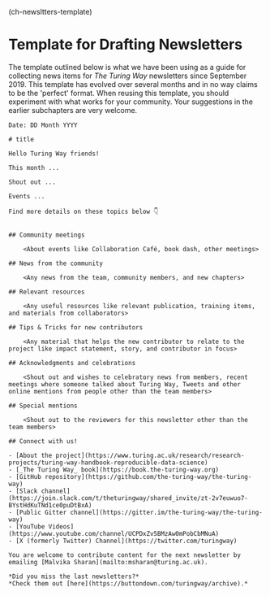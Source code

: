 (ch-newsltters-template)
# Template for Drafting Newsletters

The template outlined below is what we have been using as a guide for collecting news items for _The Turing Way_ newsletters since September 2019.
This template has evolved over several months and in no way claims to be the 'perfect' format.
When reusing this template, you should experiment with what works for your community.
Your suggestions in the earlier subchapters are very welcome.

```
Date: DD Month YYYY

# title

Hello Turing Way friends!

This month ...

Shout out ...

Events ...

Find more details on these topics below 👇


## Community meetings

    <About events like Collaboration Café, book dash, other meetings>

## News from the community

    <Any news from the team, community members, and new chapters>

## Relevant resources

    <Any useful resources like relevant publication, training items, and materials from collaborators>

## Tips & Tricks for new contributors

    <Any material that helps the new contributor to relate to the project like impact statement, story, and contributor in focus>

## Acknowledgments and celebrations

    <Shout out and wishes to celebratory news from members, recent meetings where someone talked about Turing Way, Tweets and other online mentions from people other than the team members>

## Special mentions

    <Shout out to the reviewers for this newsletter other than the team members>

## Connect with us!

- [About the project](https://www.turing.ac.uk/research/research-projects/turing-way-handbook-reproducible-data-science)
- [_The Turing Way_ book](https://book.the-turing-way.org)
- [GitHub repository](https://github.com/the-turing-way/the-turing-way)
- [Slack channel](https://join.slack.com/t/theturingway/shared_invite/zt-2v7euwuo7-BYstHdKuTNd1ce0puDtBxA)
- [Public Gitter channel](https://gitter.im/the-turing-way/the-turing-way)
- [YouTube Videos](https://www.youtube.com/channel/UCPDxZv5BMzAw0mPobCbMNuA)
- [X (formerly Twitter) Channel](https://twitter.com/turingway)

You are welcome to contribute content for the next newsletter by
emailing [Malvika Sharan](mailto:msharan@turing.ac.uk).

*Did you miss the last newsletters?*
*Check them out [here](https://buttondown.com/turingway/archive).*
```
